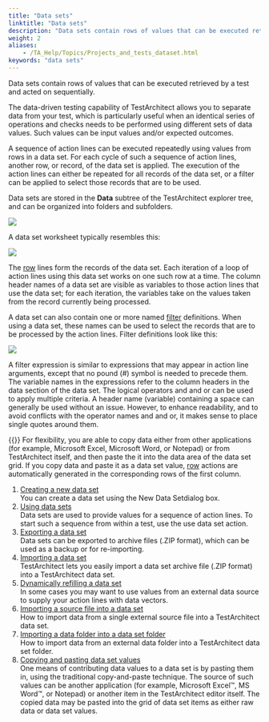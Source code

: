 ```yaml
--- 
title: "Data sets"
linktitle: "Data sets"
description: "Data sets contain rows of values that can be executed retrieved by a test and acted on sequentially."
weight: 2
aliases: 
    - /TA_Help/Topics/Projects_and_tests_dataset.html
keywords: "data sets"
---
```


Data sets contain rows of values that can be executed retrieved by a test and acted on sequentially.

The data-driven testing capability of TestArchitect allows you to separate data from your test, which is particularly useful when an identical series of operations and checks needs to be performed using different sets of data values. Such values can be input values and/or expected outcomes.

A sequence of action lines can be executed repeatedly using values from rows in a data set. For each cycle of such a sequence of action lines, another row, or record, of the data set is applied. The execution of the action lines can either be repeated for all records of the data set, or a filter can be applied to select those records that are to be used.

Data sets are stored in the **Data** subtree of the TestArchitect explorer tree, and can be organized into folders and subfolders.

![](/images/TA_Help/Images/ug_dataset_tree.png)

A data set worksheet typically resembles this:

![](/images/TA_Help/Images/ug_datasetsheet.png)

The [row](/TA_Automation/Topics/bia_row.html) lines form the records of the data set. Each iteration of a loop of action lines using this data set works on one such row at a time. The column header names of a data set are visible as variables to those action lines that use the data set; for each iteration, the variables take on the values taken from the record currently being processed.

A data set can also contain one or more named [filter](/TA_Automation/Topics/bia_filter.html) definitions. When using a data set, these names can be used to select the records that are to be processed by the action lines. Filter definitions look like this:

![](/images/TA_Help/Images/Data_Set_filters.png)

A filter expression is similar to expressions that may appear in action line arguments, except that no pound \(\#\) symbol is needed to precede them. The variable names in the expressions refer to the column headers in the data section of the data set. The logical operators and and or can be used to apply multiple criteria. A header name \(variable\) containing a space can generally be used without an issue. However, to enhance readability, and to avoid conflicts with the operator names and and or, it makes sense to place single quotes around them.

{{<tip>}} For flexibility, you are able to copy data either from other applications \(for example, Microsoft Excel, Microsoft Word, or Notepad\) or from TestArchitect itself, and then paste the it into the data area of the data set grid. If you copy data and paste it as a data set value, [row](/TA_Automation/Topics/bia_row.html) actions are automatically generated in the corresponding rows of the first column.

1.  [Creating a new data set](/TA_Help/Topics/Projects_and_tests_dataset_creation.html)  
You can create a data set using the New Data Setdialog box.
2.  [Using data sets](/TA_Help/Topics/Projects_and_tests_dataset_usage.html)  
Data sets are used to provide values for a sequence of action lines. To start such a sequence from within a test, use the use data set action.
3.  [Exporting a data set](/TA_Help/Topics/Projects_and_tests_dataset_export.html)  
Data sets can be exported to archive files \(.ZIP format\), which can be used as a backup or for re-importing.
4.  [Importing a data set](/TA_Help/Topics/Projects_and_tests_dataset_import.html)  
TestArchitect lets you easily import a data set archive file \(.ZIP format\) into a TestArchitect data set.
5.  [Dynamically refilling a data set](/TA_Help/Topics/Projects_and_tests_dataset_refilling.html)  
In some cases you may want to use values from an external data source to supply your action lines with data vectors.
6.  [Importing a source file into a data set](/TA_Help/Topics/Projects_and_tests_dataset_importing.html)  
How to import data from a single external source file into a TestArchitect data set.
7.  [Importing a data folder into a data set folder](/TA_Help/Topics/Projects_and_tests_dataset_importing_data_folder.html)  
How to import data from an external data folder into a TestArchitect data set folder.
8.  [Copying and pasting data set values](/TA_Help/Topics/Projects_and_tests_dataset_copy_paste.html)  
One means of contributing data values to a data set is by pasting them in, using the traditional copy-and-paste technique. The source of such values can be another application \(for example, Microsoft Excel™, MS Word™, or Notepad\) or another item in the TestArchitect editor itself. The copied data may be pasted into the grid of data set items as either raw data or data set values.




